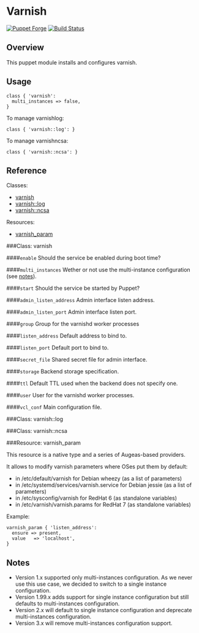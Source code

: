 Varnish
=======

[![Puppet Forge](http://img.shields.io/puppetforge/v/camptocamp/varnish.svg)](https://forge.puppetlabs.com/camptocamp/varnish)
[![Build Status](https://travis-ci.org/camptocamp/puppet-varnish.png?branch=master)](https://travis-ci.org/camptocamp/puppet-varnish)

Overview
--------

This puppet module installs and configures varnish.

Usage
-----

```puppet
class { 'varnish':
  multi_instances => false,
}
```

To manage varnishlog:
```puppet
class { 'varnish::log': }
```

To manage varnishncsa:
```puppet
class { 'varnish::ncsa': }
```

Reference
---------

Classes:

* [varnish](#class-varnish)
* [varnish::log](#class-varnishlog)
* [varnish::ncsa](#class-varnishncsa)

Resources:

* [varnish_param](#resource-varnish_param)

###Class: varnish

####`enable`
Should the service be enabled during boot time?

####`multi_instances`
Wether or not use the multi-instance configuration (see [notes](#notes)).

####`start`
Should the service be started by Puppet?

####`admin_listen_address`
Admin interface listen address.

####`admin_listen_port`
Admin interface listen port.

####`group`
Group for the varnishd worker processes

####`listen_address`
Default address to bind to.

####`listen_port`
Default port to bind to.

####`secret_file`
Shared secret file for admin interface.

####`storage`
Backend storage specification.

####`ttl`
Default TTL used when the backend does not specify one.

####`user`
User for the varnishd worker processes.

####`vcl_conf`
Main configuration file.

###Class: varnish::log

###Class: varnish::ncsa

###Resource: varnish_param

This resource is a native type and a series of Augeas-based providers.

It allows to modify varnish parameters where OSes put them by default:

* in /etc/default/varnish for Debian wheezy (as a list of parameters)
* in /etc/systemd/services/varnish.service for Debian jessie (as a list of parameters)
* in /etc/sysconfig/varnish for RedHat 6 (as standalone variables)
* in /etc/varnish/varnish.params for RedHat 7 (as standalone variables)

Example:

```puppet
varnish_param { 'listen_address':
  ensure => present,
  value   => 'localhost',
}
```


Notes
-----

* Version 1.x supported only multi-instances configuration. As we never use this use case, we decided to switch to a single instance configuration.
* Version 1.99.x adds support for single instance configuration but still defaults to multi-instances configuration.
* Version 2.x will default to single instance configuration and deprecate multi-instances configuration.
* Version 3.x will remove multi-instances configuration support.
